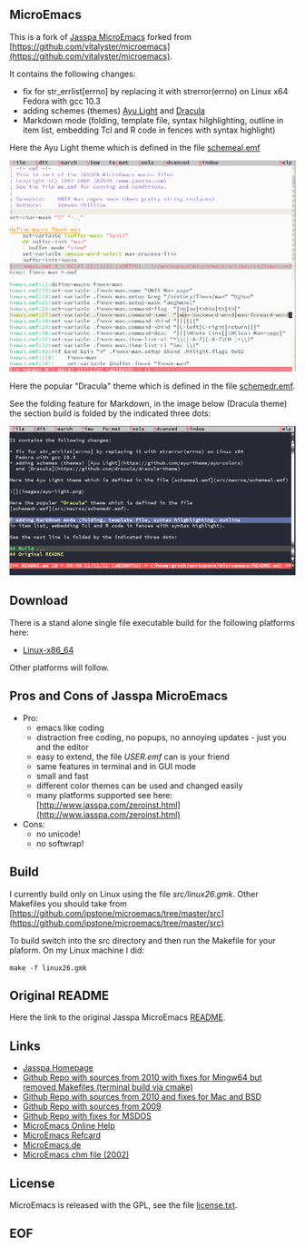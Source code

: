 ## MicroEmacs

This is a fork of [Jasspa MicroEmacs](http://www.jasspa.com) forked from [https://github.com/vitalyster/microemacs](https://github.com/vitalyster/microemacs).

It contains the following changes:

* fix for str_errlist[errno] by replacing it with strerror(errno) on Linux x64
  Fedora with gcc 10.3
* adding schemes (themes) [Ayu Light](https://github.com/ayu-theme/ayu-colors)
  and [Dracula](https://github.com/dracula/dracula-theme)
* Markdown mode (folding, template file, syntax hilghlighting, outline
  in item list, embedding Tcl and R code in fences with syntax highlight)

Here the Ayu Light theme which is defined in the file [schemeal.emf](src/macros/schemeal.emf)

![](images/ayu-light.png)

Here the popular "Dracula" theme which is defined in the file [schemedr.emf](src/macros/schemedr.emf).

See the folding feature for Markdown, in the image below (Dracula theme) the section
build is folded by the indicated three dots:

![](images/dracula.png)

## Download 

There is a stand alone single file executable build for the following platforms here: 

* [Linux-x86_64](https://github.com/mittelmark/microemacs/suites/4587289431/artifacts/123655903)

Other platforms will follow.

## Pros and Cons of Jasspa MicroEmacs

* Pro:
    * emacs like coding
    * distraction free coding, no popups, no annoying updates - just you and the editor
    * easy to extend, the file _USER.emf_ can is your friend
    * same features in terminal and in GUI mode
    * small and fast
    * different color themes can be used and changed easily
    * many platforms supported see here: [http://www.jasspa.com/zeroinst.html](http://www.jasspa.com/zeroinst.html)
* Cons:
    * no unicode!
    * no softwrap!
    
## Build

I currently build only on Linux using the file _src/linux26.gmk_. Other Makefiles you should take from [https://github.com/ipstone/microemacs/tree/master/src](https://github.com/ipstone/microemacs/tree/master/src)

To build switch into the src directory and then run the Makefile for your plaform. On my Linux machine I did:

```
make -f linux26.gmk
```

## Original README

Here the link to the original Jasspa MicroEmacs [README](README).

## Links

* [Jasspa Homepage](http://www.jasspa.com/)
* [Github Repo with sources from 2010 with fixes for Mingw64 but removed Makefiles (terminal build via cmake)](https://github.com/vitalyster/microemacs)
* [Github Repo with sources from 2010 and fixes for Mac and BSD](https://github.com/ipstone/microemacs)
* [Github Repo with sources from 2009](https://github.com/cstrotm/jasspa-microemacs)
* [Github Repo with fixes for MSDOS](https://github.com/robdaemon/microemacs)
* [MicroEmacs Online Help](http://www.jasspa.com/me.html)
* [MicroEmacs Refcard](http://www.jamesie.de/microemacs/me-refcard.pdf)
* [MicroEmacs.de](http://www.dgroth.de/pmwiki/index.php?n=MicroEmacs.MicroEmacs)
* [MicroEmacs chm file (2002)](http://www.dgroth.de/downloads/me2002.chm)

## License

MicroEmacs is released with the GPL, see the file [license.txt](license.txt).

## EOF
